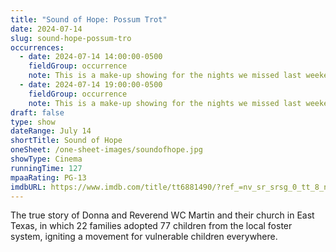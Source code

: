 ```yaml
---
title: "Sound of Hope: Possum Trot"
date: 2024-07-14
slug: sound-hope-possum-tro
occurrences:
  - date: 2024-07-14 14:00:00-0500
    fieldGroup: occurrence
    note: This is a make-up showing for the nights we missed last weekend due to equipment failure! 
  - date: 2024-07-14 19:00:00-0500
    fieldGroup: occurrence
    note: This is a make-up showing for the nights we missed last weekend due to equipment failure! 
draft: false
type: show
dateRange: July 14
shortTitle: Sound of Hope
oneSheet: /one-sheet-images/soundofhope.jpg
showType: Cinema
runningTime: 127
mpaaRating: PG-13
imdbURL: https://www.imdb.com/title/tt6881490/?ref_=nv_sr_srsg_0_tt_8_nm_0_q_sound%2520of%2520hope
---
```

The true story of Donna and Reverend WC Martin and their church in East Texas, in which 22 families adopted 77 children from the local foster system, igniting a movement for vulnerable children everywhere.